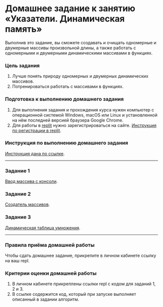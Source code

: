 # Домашнее задание к занятию «Указатели. Динамическая память»

Выполнив это задание, вы сможете создавать и очищать одномерные и двумерные массивы произвольной длины, а также работать с одномерными и двумерными динамическими массивами в функциях.

### Цель задания

1. Лучше понять природу одномерных и двумерных динамических массивов.
2. Потренироваться работать с массивами в функциях.

### Подготовка к выполнению домашнего задания

1. Для выполнения задания и прохождения курса нужен компьютер с операционной системой Windows, macOS или Linux и установленной на нём последней версией браузера Google Chrome.
2. Для работы в [replit](https://repl.it/) нужно зарегистрироваться на сайте. [Инструкция по регистрации в replit](https://github.com/netology-code/cpps-homeworks/tree/main/common/replit).

### Инструкция по выполнению домашнего задания

[Инструкция дана по ссылке](https://github.com/netology-code/cpps-homeworks/tree/main/common).

------

### Задание 1

[Ввод массива с консоли](01).

### Задание 2

[Создатель массивов](02).

### Задание 3

[Динамическая таблица умножения](03).

------

### Правила приёма домашней работы

Чтобы сдать домашнее задание, прикрепите в личном кабинете ссылку на ваш repl.

### Критерии оценки домашней работы

1. В личном кабинете прикреплены ссылки repl с кодом для заданий 1, 2 и 3.
2. В ссылке содержится код, который при запуске выполняет описанный в задании алгоритм.


